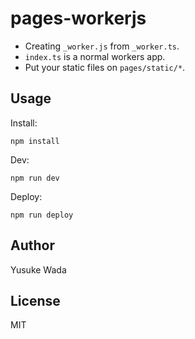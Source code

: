 # pages-workerjs

* Creating `_worker.js` from `_worker.ts`.
* `index.ts` is a normal workers app.
* Put your static files on `pages/static/*`.

## Usage

Install:

```
npm install
```

Dev:

```
npm run dev
```

Deploy:

```
npm run deploy
```

## Author

Yusuke Wada

## License

MIT